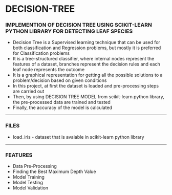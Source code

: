 # DECISION-TREE

### IMPLEMENTION OF DECISION TREE USING SCIKIT-LEARN PYTHON LIBRARY FOR DETECTING LEAF SPECIES

- Decision Tree is a Supervised learning technique that can be used for both classification and Regression problems, but mostly it is preferred for Classification problems
- It is a tree-structured classifier, where internal nodes represent the features of a dataset, branches represent the decision rules and each leaf node represents the outcome
- It is a graphical representation for getting all the possible solutions to a problem/decision based on given conditions
- In this project, at first the dataset is loaded and pre-processing steps are carried out
- Then, by using DECISION TREE MODEL from scikit-learn python library, the pre-processed data are trained and tested
- Finally, the accuracy of the model is calculated

-----

### FILES

- load_iris - dataset that is avaiable in scikit-learn python library

-----

### FEATURES

- Data Pre-Processing
- Finding the Best Maximum Depth Value
- Model Training
- Model Testing
- Model Validation

